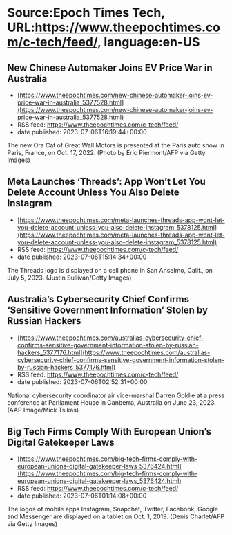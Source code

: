 # Source:Epoch Times Tech, URL:https://www.theepochtimes.com/c-tech/feed/, language:en-US

## New Chinese Automaker Joins EV Price War in Australia
 - [https://www.theepochtimes.com/new-chinese-automaker-joins-ev-price-war-in-australia_5377528.html](https://www.theepochtimes.com/new-chinese-automaker-joins-ev-price-war-in-australia_5377528.html)
 - RSS feed: https://www.theepochtimes.com/c-tech/feed/
 - date published: 2023-07-06T16:19:44+00:00

The new Ora Cat of Great Wall Motors is presented at the Paris auto show in Paris, France, on Oct. 17, 2022. (Photo by Eric Piermont/AFP via Getty Images)

## Meta Launches ‘Threads’: App Won’t Let You Delete Account Unless You Also Delete Instagram
 - [https://www.theepochtimes.com/meta-launches-threads-app-wont-let-you-delete-account-unless-you-also-delete-instagram_5378125.html](https://www.theepochtimes.com/meta-launches-threads-app-wont-let-you-delete-account-unless-you-also-delete-instagram_5378125.html)
 - RSS feed: https://www.theepochtimes.com/c-tech/feed/
 - date published: 2023-07-06T15:14:34+00:00

The Threads logo is displayed on a cell phone in San Anselmo, Calif., on July 5, 2023. (Justin Sullivan/Getty Images)

## Australia’s Cybersecurity Chief Confirms ‘Sensitive Government Information’ Stolen by Russian Hackers
 - [https://www.theepochtimes.com/australias-cybersecurity-chief-confirms-sensitive-government-information-stolen-by-russian-hackers_5377176.html](https://www.theepochtimes.com/australias-cybersecurity-chief-confirms-sensitive-government-information-stolen-by-russian-hackers_5377176.html)
 - RSS feed: https://www.theepochtimes.com/c-tech/feed/
 - date published: 2023-07-06T02:52:31+00:00

National cybersecurity coordinator air vice-marshal Darren Goldie at a press conference at Parliament House in Canberra, Australia on June 23, 2023. (AAP Image/Mick Tsikas)

## Big Tech Firms Comply With European Union’s Digital Gatekeeper Laws
 - [https://www.theepochtimes.com/big-tech-firms-comply-with-european-unions-digital-gatekeeper-laws_5376424.html](https://www.theepochtimes.com/big-tech-firms-comply-with-european-unions-digital-gatekeeper-laws_5376424.html)
 - RSS feed: https://www.theepochtimes.com/c-tech/feed/
 - date published: 2023-07-06T01:14:08+00:00

The logos of mobile apps Instagram, Snapchat, Twitter, Facebook, Google and Messenger are displayed on a tablet on Oct. 1, 2019. (Denis Charlet/AFP via Getty Images)

